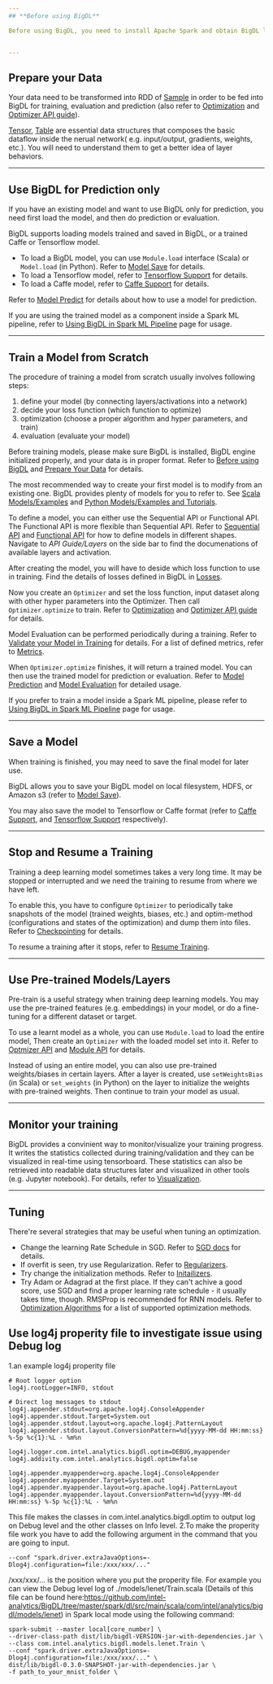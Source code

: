 ```yaml
---
## **Before using BigDL**

Before using BigDL, you need to install Apache Spark and obtain BigDL libraries. Then in your program, you need to ensure the SparkContext is created successfully and initialize BigDL engine before calling BigDL APIs. Navigate to *Scala User Guide/Install* or *Python User Guide/Install* for details about how to install BigDL, and *Scala User Guide/Run* or *Python User Guide/Run* for how to run programs.  


---
```


## **Prepare your Data**

Your data need to be transformed into RDD of [Sample](APIGuide/Data.md#sample) in order to be fed into BigDL for training, evaluation and prediction (also refer to [Optimization](ProgrammingGuide/optimization.md) and [Optimizer API guide](APIGuide/Optimizers/Optimizer.md)). 

[Tensor](APIGuide/Data.md#tensor), [Table](APIGuide/Data.md#table) are essential data structures that composes the basic dataflow inside the nerual network( e.g. input/output, gradients, weights, etc.). You will need to understand them to get a better idea of layer behaviors. 


---

## **Use BigDL for Prediction only**

If you have an existing model and want to use BigDL only for prediction, you need first load the model, and then do prediction or evaluation. 

BigDL supports loading models trained and saved in BigDL, or a trained Caffe or Tensorflow model. 

* To load a BigDL model, you can use `Module.load` interface (Scala) or `Model.load` (in Python). Refer to [Model Save](APIGuide/Module/#model-save) for details.  
* To load a Tensorflow model, refer to [Tensorflow Support](ProgrammingGuide/tensorflow-support.md) for details.
* To load a Caffe model, refer to [Caffe Support](ProgrammingGuide/caffe-support.md) for details.

Refer to [Model Predict](APIGuide/Module/#model-prediction) for details about how to use a model for prediction.

If you are using the trained model as a component inside a Spark ML pipeline, refer to
[Using BigDL in Spark ML Pipeline](ProgrammingGuide/MLPipeline.md) page for usage. 

---

## **Train a Model from Scratch**

The procedure of training a model from scratch usually involves following steps:

1. define your model (by connecting layers/activations into a network)
2. decide your loss function (which function to optimize)
3. optimization (choose a proper algorithm and hyper parameters, and train)
4. evaluation (evaluate your model) 

Before training models, please make sure BigDL is installed, BigDL engine initialized properly, and your data is in proper format. Refer to [Before using BigDL](#before-using-bigdl) and [Prepare Your Data](#prepare-your-data) for details.  

The most recommended way to create your first model is to modify from an existing one. BigDL provides plenty of models for you to refer to. See [Scala Models/Examples](ScalaUserGuide/resources.md) and [Python Models/Examples and Tutorials](PythonUserGuide/python-resources.md). 

To define a model, you can either use the Sequential API or Functional API. The Functional API is more flexible than Sequential API. Refer to [Sequential API](ProgrammingGuide/Model/Sequential.md) and [Functional API](ProgrammingGuide/Model/Functional.md) for how to define models in different shapes. Navigate to *API Guide/Layers* on the side bar to find the documenations of available layers and activation.

After creating the model, you will have to deside which loss function to use in training. Find the details of losses defined in BigDL in [Losses](APIGuide/Losses.md).  

Now you create an `Optimizer` and set the loss function, input dataset along with other hyper parameters into the Optimizer. Then call `Optimizer.optimize` to train. Refer to [Optimization](ProgrammingGuide/optimization.md) and [Optimizer API guide](APIGuide/Optimizers/Optimizer.md) for details. 

Model Evaluation can be performed periodically during a training. Refer to [Validate your Model in Training](ProgrammingGuide/optimization.md#validate-your-model-in-training) for details.  For a list of defined metrics, refer to [Metrics](APIGuide/Metrics.md).

When `Optimizer.optimize` finishes, it will return a trained model. You can then use the trained model for prediction or evaluation. Refer to [Model Prediction](APIGuide/Module.md#model-prediction) and [Model Evaluation](APIGuide/Module.md#model-evaluation) for detailed usage.    

If you prefer to train a model inside a Spark ML pipeline, please refer to  [Using BigDL in Spark ML Pipeline](ProgrammingGuide/MLPipeline.md) page for usage.

---

## **Save a Model**

When training is finished, you may need to save the final model for later use. 

BigDL allows you to save your BigDL model on local filesystem, HDFS, or Amazon s3 (refer to [Model Save](APIGuide/Module.md#model-save)). 

You may also save the model to Tensorflow or Caffe format (refer to [Caffe Support](ProgrammingGuide/caffe-support.md), and [Tensorflow Support](ProgrammingGuide/tensorflow-support.md) respectively).  

---

## **Stop and Resume a Training**

Training a deep learning model sometimes takes a very long time. It may be stopped or interrupted and we need the training to resume from where we have left. 

To enable this, you have to configure `Optimizer` to periodically take snapshots of the model (trained weights, biases, etc.) and optim-method (configurations and states of the optimization) and dump them into files. Refer to [Checkpointing](ProgrammingGuide/optimization/#checkpointing) for details. 

To resume a training after it stops, refer to [Resume Training](ProgrammingGuide/optimization.md#resume-training).
 

--- 

## **Use Pre-trained Models/Layers**

Pre-train is a useful strategy when training deep learning models. You may use the pre-trained features (e.g. embeddings) in your model, or do a fine-tuning for a different dataset or target.
 
To use a learnt model as a whole, you can use `Module.load` to load the entire model, Then create an `Optimizer` with the loaded model set into it. Refer to [Optmizer API](APIGuide/Optimizers/Optimizer.md) and [Module API](APIGuide/Module.md) for details. 

Instead of using an entire model, you can also use pre-trained weights/biases in certain layers. After a layer is created, use `setWeightsBias` (in Scala) or `set_weights` (in Python) on the layer to initialize the weights with pre-trained weights. Then continue to train your model as usual. 


---

## **Monitor your training**


BigDL provides a convinient way to monitor/visualize your training progress. It writes the statistics collected during training/validation and they can be visualized in real-time using tensorboard. These statistics can also be retrieved into readable data structures later and visualized in other tools (e.g. Jupyter notebook). For details, refer to [Visualization](ProgrammingGuide/visualization.md). 

---

## **Tuning**

There're several strategies that may be useful when tuning an optimization. 
 * Change the learning Rate Schedule in SGD. Refer to [SGD docs](APIdocs/Optimizers/Optim-Methods.md#sgd) for details. 
 * If overfit is seen, try use Regularization. Refer to [Regularizers](APIdocs/Regularizers.md). 
 * Try change the initialization methods. Refer to [Initailizers](APIdocs/Initializers.md).
 * Try Adam or Adagrad at the first place. If they can't achive a good score, use SGD and find a proper learning rate schedule - it usually takes time, though. RMSProp is recommended for RNN models. Refer to [Optimization Algorithms](APIdocs/Optimizers/Optim-Methods.md) for a list of supported optimization methods. 
 
 
## Use log4j properity file to investigate issue using Debug log
1.an example log4j properity file
```
# Root logger option
log4j.rootLogger=INFO, stdout

# Direct log messages to stdout
log4j.appender.stdout=org.apache.log4j.ConsoleAppender
log4j.appender.stdout.Target=System.out
log4j.appender.stdout.layout=org.apache.log4j.PatternLayout
log4j.appender.stdout.layout.ConversionPattern=%d{yyyy-MM-dd HH:mm:ss} %-5p %c{1}:%L - %m%n

log4j.logger.com.intel.analytics.bigdl.optim=DEBUG,myappender
log4j.addivity.com.intel.analytics.bigdl.optim=false

log4j.appender.myappender=org.apache.log4j.ConsoleAppender
log4j.appender.myappender.Target=System.out
log4j.appender.myappender.layout=org.apache.log4j.PatternLayout
log4j.appender.myappender.layout.ConversionPattern=%d{yyyy-MM-dd HH:mm:ss} %-5p %c{1}:%L - %m%n
```
This file makes the classes in com.intel.analytics.bigdl.optim to output log on Debug level and the other classes on Info level.
2.To make the properity file work you have to add the following argument in the command that you are going to input.
```
--conf "spark.driver.extraJavaOptions=-Dlog4j.configuration=file:/xxx/xxx/..."
```
/xxx/xxx/... is the position where you put the properity file.
For example you can view the Debug level log of ./models/lenet/Train.scala (Details of this file can be found here:https://github.com/intel-analytics/BigDL/tree/master/spark/dl/src/main/scala/com/intel/analytics/bigdl/models/lenet) in Spark local mode using the following command:
```
spark-submit --master local[core_number] \
--driver-class-path dist/lib/bigdl-VERSION-jar-with-dependencies.jar \
--class com.intel.analytics.bigdl.models.lenet.Train \
--conf "spark.driver.extraJavaOptions=-Dlog4j.configuration=file:/xxx/xxx/..." \
dist/lib/bigdl-0.3.0-SNAPSHOT-jar-with-dependencies.jar \
-f path_to_your_mnist_folder \

```


